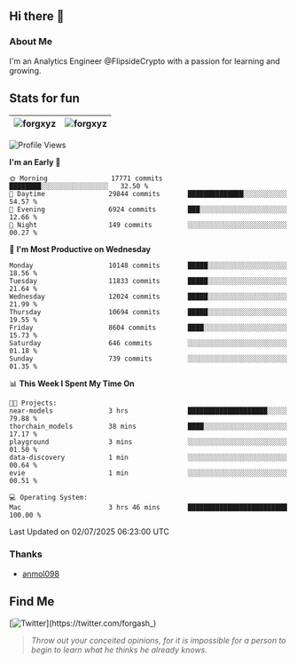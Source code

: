 ## Hi there 👋

### About Me

I'm an Analytics Engineer @FlipsideCrypto with a passion for learning and growing.
  
## Stats for fun

| <img align="center" src="https://github-readme-streak-stats.herokuapp.com/?user=forgxyz&theme=tokyonight" alt="forgxyz" /> | <img align="center" src="https://github-readme-stats.vercel.app/api?username=forgxyz&theme=tokyonight&show_icons=true" alt="forgxyz" /> |
| ------------- |------------- |


<!--START_SECTION:waka-->
![Profile Views](http://img.shields.io/badge/Profile%20Views-0-blue)

**I'm an Early 🐤** 

```text
🌞 Morning                17771 commits       ████████░░░░░░░░░░░░░░░░░   32.50 % 
🌆 Daytime                29844 commits       ██████████████░░░░░░░░░░░   54.57 % 
🌃 Evening                6924 commits        ███░░░░░░░░░░░░░░░░░░░░░░   12.66 % 
🌙 Night                  149 commits         ░░░░░░░░░░░░░░░░░░░░░░░░░   00.27 % 
```
📅 **I'm Most Productive on Wednesday** 

```text
Monday                   10148 commits       █████░░░░░░░░░░░░░░░░░░░░   18.56 % 
Tuesday                  11833 commits       █████░░░░░░░░░░░░░░░░░░░░   21.64 % 
Wednesday                12024 commits       █████░░░░░░░░░░░░░░░░░░░░   21.99 % 
Thursday                 10694 commits       █████░░░░░░░░░░░░░░░░░░░░   19.55 % 
Friday                   8604 commits        ████░░░░░░░░░░░░░░░░░░░░░   15.73 % 
Saturday                 646 commits         ░░░░░░░░░░░░░░░░░░░░░░░░░   01.18 % 
Sunday                   739 commits         ░░░░░░░░░░░░░░░░░░░░░░░░░   01.35 % 
```


📊 **This Week I Spent My Time On** 

```text
🐱‍💻 Projects: 
near-models              3 hrs               ████████████████████░░░░░   79.88 % 
thorchain_models         38 mins             ████░░░░░░░░░░░░░░░░░░░░░   17.17 % 
playground               3 mins              ░░░░░░░░░░░░░░░░░░░░░░░░░   01.50 % 
data-discovery           1 min               ░░░░░░░░░░░░░░░░░░░░░░░░░   00.64 % 
evie                     1 min               ░░░░░░░░░░░░░░░░░░░░░░░░░   00.51 % 

💻 Operating System: 
Mac                      3 hrs 46 mins       █████████████████████████   100.00 % 
```


 Last Updated on 02/07/2025 06:23:00 UTC
<!--END_SECTION:waka-->

### Thanks
 - [anmol098](https://github.com/anmol098/waka-readme-stats/)
  
## Find Me
[![Twitter](https://img.shields.io/twitter/url/https/twitter.com/forgash_.svg?style=social&label=Follow%20%40forgash_)](https://twitter.com/forgash_)


> *Throw out your conceited opinions, for it is impossible for a person to begin to learn what he thinks he already knows.* 
